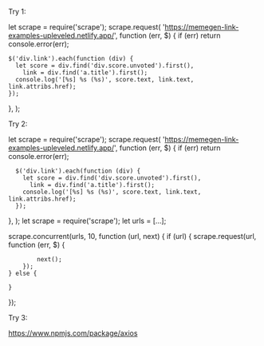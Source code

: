 Try 1:

let scrape = require('scrape');
scrape.request(
'https://memegen-link-examples-upleveled.netlify.app/',
function (err, $) {
if (err) return console.error(err);

    $('div.link').each(function (div) {
      let score = div.find('div.score.unvoted').first(),
        link = div.find('a.title').first();
      console.log('[%s] %s (%s)', score.text, link.text, link.attribs.href);
    });

},
);

Try 2:

let scrape = require('scrape');
scrape.request(
'https://memegen-link-examples-upleveled.netlify.app/',
function (err, $) {
if (err) return console.error(err);

      $('div.link').each(function (div) {
        let score = div.find('div.score.unvoted').first(),
          link = div.find('a.title').first();
        console.log('[%s] %s (%s)', score.text, link.text, link.attribs.href);
      });

},
);
let scrape = require('scrape');
let urls = [...];

scrape.concurrent(urls, 10, function (url, next) {
if (url) {
scrape.request(url, function (err, $) {

            next();
        });
    } else {

    }

});

Try 3:

https://www.npmjs.com/package/axios
